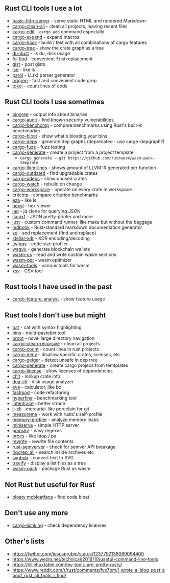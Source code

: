 ## Rust CLI tools I use a lot

- [basic-http-server](https://crates.io/crates/basic-http-server) - serve static HTML and rendered Markdown
- [cargo-clean-all](https://crates.io/crates/cargo-clean-all) - clean all projects, leaving recent files
- [cargo-edit](https://crates.io/crates/cargo-edit) - `cargo add` command especially
- [cargo-expand](https://github.com/dtolnay/cargo-expand) - expand macros
- [cargo-hack](https://crates.io/crates/cargo-hack) - build / test with all combinations of cargo features
- [cargo-tree](https://crates.io/crates/cargo-tree) - show the crate graph as a tree
- [du-dust](https://crates.io/crates/du-dust) - lik du, disk usage
- [fd-find](https://crates.io/crates/fd-find) - convenient `find` replacement
- [gist](https://crates.io/crates/gist) - post gists
- [lsd](https://crates.io/crates/lsd) - like ls
- [parol](https://crates.io/crates/parol) - LL(k) parser generator
- [ripgrep](https://crates.io/crates/ripgrep) - fast and convenient code grep
- [tokei](https://crates.io/crates/tokei) - count lines of code

## Rust CLI tools I use sometimes

- [bingrep](https://crates.io/crates/bingrep) - output info about binaries
- [cargo-audit](https://crates.io/crates/cargo-audit) - find known security vulnerabilities
- [cargo-benchcmp](https://crates.io/crates/cargo-benchcmp) - compare benchmarks using Rust's built-in benchmarker
- [cargo-bloat](https://crates.io/crates/cargo-bloat) - show what's bloating your bins
- [cargo-deps](https://crates.io/crates/cargo-deps) - generate dep graphs (deprecated - use carge-depgraph?)
- [cargo-fuzz](https://crates.io/crates/cargo-fuzz) - fuzz testing
- [cargo-generate](https://crates.io/crates/cargo-generate) - create a project from a project template
  - `cargo generate --git https://github.com/rustwasm/wasm-pack-template`
- [cargo-llvm-lines](https://github.com/dtolnay/cargo-llvm-lines/) - shows amount of LLVM IR generated per function
- [cargo-outdated](https://crates.io/crates/cargo-outdated) - find upgradable crates
- [cargo-udeps](https://crates.io/crates/cargo-udeps) - show unused crates
- [cargo-watch](https://crates.io/crates/cargo-watch) - rebuild on change
- [cargo-workspace](https://crates.io/crates/cargo-workspace) - operate on every crate in workspace
- [critcmp](https://crates.io/crates/critcmp) - compare criterion benchmarks
- [eza](https://crates.io/crates/eza) - like ls
- [hexyl](https://crates.io/crates/hexl) - hex viewer
- [jaq](https://crates.io/crates/jaq) - jq clone for querying JSON
- [jsonxf](https://crates.io/crates/jsonxf) - JSON pretty-printer and more
- [just](https://crates.io/crates/just) - custom command runner, like make but without the baggage
- [mdbook](https://crates.io/crates/mdbook) - Rust-standard markdown documentation generator
- [sd](https://crates.io/crates/sd) - sed replacement (find and replace)
- [stellar-xdr](https://crates.io/crates/stellar-xdr) - XDR encoding/decoding
- [twiggy](https://crates.io/crates/twiggy) - code size profiler
- [wagyu](https://crates.io/crates/wagyu) - generate blockchain wallets
- [wasm-cs](https://crates.io/crates/wasm-cs) - read and write custom wasm sections
- [wasm-opt](https://crates.io/crates/wasm-opt) - wasm optimizer
- [wasm-tools](https://crates.io/crates/wasm-tools) - various tools for wasm
- [xsv](https://crates.io/crates/xsv) - CSV tool

## Rust tools I have used in the past

- [cargo-feature-analyst](https://crates.io/crates/cargo-feature-analyst) - show feature usage

## Rust tools I don't use but might

- [bat](https://crates.io/crates/bat) - cat with syntax highlighting
- [bins](https://crates.io/crates/bins) - multi-pastebin tool
- [broot](https://crates.io/crates/broot) - novel large directory navigation
- [cargo-clean-recursive](https://crates.io/crates/cargo-clean-recursive) - clean all projects
- [cargo-count](https://crates.io/crates/cargo-count) - count lines in rust projects
- [cargo-deny](https://crates.io/crates/cargo-deny) - disallow specific crates, licenses, etc
- [cargo-geiger](https://crates.io/crates/cargo-geiger) - detect unsafe in dep tree
- [cargo-generate](https://crates.io/crates/cargo-generate) - create cargo projecs from temtplates
- [cargo-license](https://crates.io/crates/cargo-license) - show licenses of dependencies
- [chit](https://crates.io/crates/chit) - lookup crate info
- [dua-cli](https://crates.io/crates/dua-cli) - disk usage analyzer
- [eva](https://crates.io/crates/eva) - calculator, like bc
- [fastmod](https://crates.io/crates/fastmod) - code refactoring
- [hyperfine](https://crates.io/crates/hyperfine) - benchmarking tool
- [intentrace](https://crates.io/crates/intentrace) - better strace
- [jj-cli](https://crates.io/crates/jj-cli) - mercurial-like porcelain for git
- [measureme](https://github.com/rust-lang/measureme) - work with rustc's self-profile
- [memory-profiler](https://github.com/nokia/memory-profiler) - analyze memory leaks
- [miniserve](https://crates.io/crates/miniserve) - simple HTTP server
- [pomsky](https://crates.io/crates/pomsky) - easy regexes
- [procs](https://crates.io/crates/procs) - like htop / ps
- [rewrite](https://crates.io/crates/rewrite) - rewrite file contents
- [rust-semverver](https://github.com/rust-lang/rust-semverver) - check for semver API breakage
- [ripgrep_all](https://crates.io/crates/ripgrep_all) - search inside archives etc
- [svgbob](https://crates.io/crates/svgbob) - convert text to SVG
- [treeify](https://crates.io/crates/treeify) - display a list files as a tree
- [wasm-pack](https://crates.io/crates/wasm-pack) - package Rust as wasm

## Not Rust but useful for Rust

- [bloaty mcbloatface](https://github.com/google/bloaty) - find code bloat

## Don't use any more

- [cargo-lichking](https://crates.io/crates/cargo-lichking) - check dependency licenses

## Other's lists

- https://twitter.com/jesusprubio/status/1237752138069094400
- https://www.wezm.net/technical/2019/10/useful-command-line-tools
- https://elliehuxtable.com/my-tools-are-pretty-rusty/
- https://www.reddit.com/r/rust/comments/fvx7bm/i_wrote_a_blog_post_about_rust_cli_tools_i_find/
